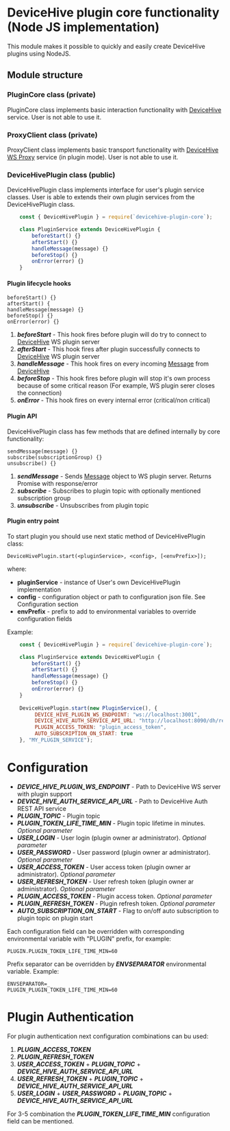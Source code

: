 [DeviceHive]: https://devicehive.com "DeviceHive framework"
[Message]: https://github.com/devicehive/devicehive-proxy-message "Message"
[DeviceHive WS Proxy]: https://github.com/devicehive/devicehive-ws-proxy "DeviceHive WS Proxy"

# DeviceHive plugin core functionality (Node JS implementation)

This module makes it possible to quickly and easily create DeviceHive plugins using NodeJS.

## Module structure
### PluginCore class (private)
    
PluginCore class implements basic interaction functionality with [DeviceHive] service. 
User is not able to use it.
    
### ProxyClient class (private)

ProxyClient class implements basic transport functionality with [DeviceHive WS Proxy] service (in plugin mode). 
User is not able to use it.

### DeviceHivePlugin class (public)

DeviceHivePlugin class implements interface for user's plugin service classes. 
User is able to extends their own plugin services from the DeviceHivePlugin class.

```javascript
    const { DeviceHivePlugin } = require(`devicehive-plugin-core`);

    class PluginService extends DeviceHivePlugin {
        beforeStart() {}
        afterStart() {}
        handleMessage(message) {}
        beforeStop() {}
        onError(error) {}
    }
```

#### Plugin lifecycle hooks

    beforeStart() {}
    afterStart() {
    handleMessage(message) {}
    beforeStop() {}
    onError(error) {}

1) **_beforeStart_** - This hook fires before plugin will do try to connect to [DeviceHive] WS plugin server
2) **_afterStart_** - This hook fires after plugin successfully connects to [DeviceHive] WS plugin server
3) **_handleMessage_** - This hook fires on every incoming [Message] from [DeviceHive]
4) **_beforeStop_** - This hook fires before plugin will stop it's own process because of some critical reason (For example, WS plugin serer closes the connection)
5) **_onError_** - This hook fires on every internal error (critical/non critical)


#### Plugin API

DeviceHivePlugin class has few methods that are defined internally by core functionality:

    sendMessage(message) {}
    subscribe(subscriptionGroup) {}
    unsubscribe() {}
    
1) **_sendMessage_** - Sends [Message] object to WS plugin server. Returns Promise with response/error
2) **_subscribe_** - Subscribes to plugin topic with optionally mentioned subscription group
3) **_unsubscribe_** - Unsubscribes from plugin topic

#### Plugin entry point

To start plugin you should use next static method of DeviceHivePlugin class:

    DeviceHivePlugin.start(<pluginService>, <config>, [<envPrefix>]);
    
where:
- **pluginService** - instance of User's own DeviceHivePlugin implementation
- **config** - configuration object or path to configuration json file. See Configuration section
- **envPrefix** - prefix to add to environmental variables to override configuration fields

Example:

```javascript
    const { DeviceHivePlugin } = require(`devicehive-plugin-core`);

    class PluginService extends DeviceHivePlugin {
        beforeStart() {}
        afterStart() {}
        handleMessage(message) {}
        beforeStop() {}
        onError(error) {}
    }
    
    DeviceHivePlugin.start(new PluginService(), {
         DEVICE_HIVE_PLUGIN_WS_ENDPOINT: "ws://localhost:3001",
         DEVICE_HIVE_AUTH_SERVICE_API_URL: "http://localhost:8090/dh/rest",
         PLUGIN_ACCESS_TOKEN: "plugin_access_token",
         AUTO_SUBSCRIPTION_ON_START: true
    }, "MY_PLUGIN_SERVICE");
```

# Configuration

* **_DEVICE_HIVE_PLUGIN_WS_ENDPOINT_** - Path to DeviceHive WS server with plugin support 
* **_DEVICE_HIVE_AUTH_SERVICE_API_URL_** - Path to DeviceHive Auth REST API service 
* **_PLUGIN_TOPIC_** - Plugin topic 
* **_PLUGIN_TOKEN_LIFE_TIME_MIN_** - Plugin topic lifetime in minutes. _Optional parameter_
* **_USER_LOGIN_** - User login (plugin owner ar administrator). _Optional parameter_ 
* **_USER_PASSWORD_** - User password (plugin owner ar administrator). _Optional parameter_  
* **_USER_ACCESS_TOKEN_** - User access token (plugin owner ar administrator). _Optional parameter_  
* **_USER_REFRESH_TOKEN_** - User refresh token (plugin owner ar administrator). _Optional parameter_  
* **_PLUGIN_ACCESS_TOKEN_** - Plugin access token. _Optional parameter_  
* **_PLUGIN_REFRESH_TOKEN_** - Plugin refresh token. _Optional parameter_  
* **_AUTO_SUBSCRIPTION_ON_START_** - Flag to on/off auto subscription to plugin topic on plugin start

Each configuration field can be overridden with corresponding environmental variable with "PLUGIN" prefix, for example:

    PLUGIN.PLUGIN_TOKEN_LIFE_TIME_MIN=60

Prefix separator can be overridden by **_ENVSEPARATOR_** environmental variable. Example:

    ENVSEPARATOR=_
    PLUGIN_PLUGIN_TOKEN_LIFE_TIME_MIN=60

# Plugin Authentication

For plugin authentication next configuration combinations can bu used:

1) **_PLUGIN_ACCESS_TOKEN_**  
2) **_PLUGIN_REFRESH_TOKEN_**
3) **_USER_ACCESS_TOKEN_** + **_PLUGIN_TOPIC_** + **_DEVICE_HIVE_AUTH_SERVICE_API_URL_**
4) **_USER_REFRESH_TOKEN_** + **_PLUGIN_TOPIC_** + **_DEVICE_HIVE_AUTH_SERVICE_API_URL_**
5) **_USER_LOGIN_** + **_USER_PASSWORD_** + **_PLUGIN_TOPIC_** + **_DEVICE_HIVE_AUTH_SERVICE_API_URL_**

For 3-5 combination the **_PLUGIN_TOKEN_LIFE_TIME_MIN_**  configuration field can be mentioned.

